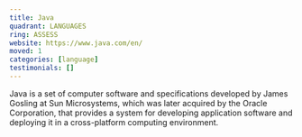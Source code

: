 ```yaml
---
title: Java
quadrant: LANGUAGES
ring: ASSESS
website: https://www.java.com/en/
moved: 1
categories: [language]
testimonials: []
---
```


Java is a set of computer software and specifications developed by James Gosling at Sun Microsystems, which was later acquired by the Oracle Corporation, that provides a system for developing application software and deploying it in a cross-platform computing environment.